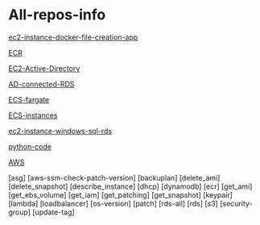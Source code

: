 # All-repos-info

[ec2-instance-docker-file-creation-app](https://github.com/sasudsha/ec2-instance-docker-file-creation-app)

[ECR](https://github.com/sasudsha/ECR)

[EC2-Active-Directory](https://github.com/sasudsha/EC2-Active-Directory)

[AD-connected-RDS](https://github.com/sasudsha/AD-connected-RDS)

[ECS-fargate](https://github.com/sasudsha/ECS-fargate)

[ECS-instances](https://github.com/sasudsha/ECS-instances)

[ec2-instance-windows-sql-rds](https://github.com/sasudsha/ec2-instance-windows-sql-rds)

[python-code](https://github.com/sasudsha/python-code)

[AWS](https://github.com/sasudsha/python-code/tree/main/aws)

[asg]
[aws-ssm-check-patch-version]
[backuplan]
[delete_ami]
[delete_snapshot]
[describe_instance]
[dhcp]
[dynamodb]
[ecr]
[get_ami]
[get_ebs_volume]
[get_iam]
[get_patching]
[get_snapshot]
[keypair]
[lambda]
[loadbalancer]
[os-version]
[patch]
[rds-all]
[rds]
[s3]
[security-group]
[update-tag]
